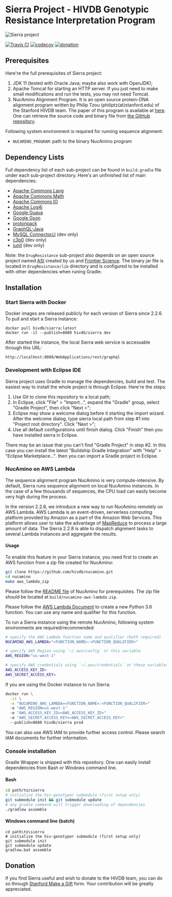 # Sierra Project - HIVDB Genotypic Resistance Interpretation Program

![Sierra project][sierra-logo]

[![Travis CI](https://api.travis-ci.org/hivdb/sierra.svg?branch=master)](https://travis-ci.org/hivdb/sierra)
[![codecov](https://codecov.io/gh/hivdb/sierra/branch/master/graph/badge.svg)](https://codecov.io/gh/hivdb/sierra)
[![donation](https://img.shields.io/badge/Donate-Stanford_Giving-green.svg)][donation]

## Prerequisites

Here're the full prerequisites of Sierra project:

1. JDK 11 (tested with Oracle Java; maybe also work with OpenJDK);
2. Apache Tomcat for starting an HTTP server. If you just need to make small
   modifications and run the tests, you may not need Tomcat.
3. NucAmino Alignment Program. It is an open source protein-DNA alignment
   program written by Philip Tzou (philiptz(at)stanford.edu) of the Stanford
   HIVDB team. The paper of this program is available at
   [here][nucamino-paper]. One can retrieve the source code and binary file
   from [the GitHub repository][nucamino-github].

Following system environment is required for running sequence alignment:

- `NUCAMINO_PROGRAM`: path to the binary NucAmino program

## Dependency Lists

Full dependency list of each sub-project can be found in `build.gradle` file
under each sub-project directory. Here's an unfinished list of main
dependencies:

- [Apache Commons Lang][commons-lang]
- [Apache Commons Math][commons-math]
- [Apache Commons IO][commons-io]
- [Apache Log4j][log4j]
- [Google Guava][guava]
- [Google Gson][gson]
- [protonpack][protonpack]
- [GraphQL-Java][graphql-java]
- [MySQL Connector/J][connector-j] (dev only)
- [c3p0][c3p0] (dev only)
- [junit][junit] (dev only)

Note: the `DrugResistance` sub-project also depends on an open source project
named [ASI][asi-github] created by us and [Frontier Science][fstrf]. The
binary jar file is located in `DrugResistance/lib` directory and is configured
to be installed with other dependencies when runing Gradle.


## Installation

### Start Sierra with Docker

Docker images are released publicly for each version of Sierra since 2.2.6.
To pull and start a Sierra instance:

    docker pull hivdb/sierra:latest
    docker run -it --publish=8080 hivdb/sierra dev

After started the instance, the local Sierra web service is accessable
through this URL:

    http://localhost:8080/WebApplications/rest/graphql

### Development with Eclipse IDE

Sierra project uses Gradle to manage the dependencies, build and test. The
easiest way to install the whole project is through Eclipse. Here're the steps:

1. Use Git to clone this repository to a local path;
2. In Eclipse, click "File" > "Import...", expand the "Gradle" group, select
   "Gradle Project", then click "Next >";
3. Eclipse may show a welcome dialog before it starting the import wizard.
   After the welcome dialog, type sierra local path from step #1 into
   "Project root directory". Click "Next >";
4. Use all default configurations until finish dialog. Click "Finish" then you
   have installed sierra in Eclipse.

There may be an issue that you can't find "Gradle Project" in step #2. In this
case you can install the latest "Buildship Gradle Integration" with "Help" >
"Eclipse Marketplace...". then you can import a Gradle project in Eclipse.

### NucAmino on AWS Lambda

The sequence alignment program NucAmino is very compute-intensive. By default,
Sierra runs sequence alignment on local NucAmino instances. In the case of a
few thousands of sequences, the CPU load can easily become very high during the
process.

In the version 2.2.8, we introduce a new way to run NucAmino remotely on AWS
Lambda. AWS Lambda is an event-driven, serverless computing platform provided
by Amazon as a part of the Amazon Web Services. This platform allows user to
take the advantage of [MapReduce](https://en.wikipedia.org/wiki/MapReduce) to
process a large amount of data. The Sierra 2.2.8 is able to dispatch alignment
tasks to several Lambda instances and aggregate the results.

#### Usage

To enable this feature in your Sierra instance, you need first to create an AWS
function from a zip file created for NucAmino:

```bash
git clone https://github.com/hivdb/nucamino.git
cd nucamino
make aws_lambda_zip
```

Please follow the [README file][nucamino-github] of NucAmino for prerequisites.
The zip file should be located at `build/nucamino-aws-lambda.zip`.

Please follow the [AWS Lambda Document][lambda-create] to create a new Python
3.6 function. You can use any name and qualifier for this function.

To run a Sierra instance using the remote NucAmino, following system
environments are required/recommended:

```bash
# specify the AWS Lambda function name and qualifier (both required)
NUCAMINO_AWS_LAMBDA="<FUNCTION_NAME>:<FUNCTION_QUALIFIER>"

# specify AWS Region using `~/.aws/config` or this variable
AWS_REGION="us-west-1"

# specify AWS credentials using `~/.aws/credentials` or these variables
AWS_ACCESS_KEY_ID=
AWS_SECRET_ACCESS_KEY=
```

If you are using the Docker instance to run Sierra:

```bash
docker run \
  -it \
  -e "NUCAMINO_AWS_LAMBDA=<FUNCTION_NAME>:<FUNCTION_QUALIFIER>"
  -e "AWS_REGION=us-west-1"
  -e "AWS_ACCESS_KEY_ID=<AWS_ACCESS_KEY_ID>"
  -e "AWS_SECRET_ACCESS_KEY=<AWS_SECRET_ACCESS_KEY>"
  --publish=8080 hivdb/sierra prod
```

You can also use AWS IAM to provide further access control. Please search
IAM documents for further information.

### Console installation

Gradle Wrapper is shipped with this repository. One can easily install
dependencies from Bash or Windows command line.

#### Bash

```bash
cd path/to/sierra
# initialize the hiv-genotyper submodule (first setup only)
git submodule init && git submodule update
# any gradle command will trigger downloading of dependencies
./gradlew assemble
```

#### Windows command line (batch)

```winbatch
cd path\to\sierra
# initialize the hiv-genotyper submodule (first setup only)
git submodule init
git submodule update
gradlew.bat assemble
```

## Donation

If you find Sierra useful and wish to donate to the HIVDB team, you can do
so through [Stanford Make a Gift][donation] form. Your contribution will be
greatly appreciated.


[sierra-logo]: http://hivdb.stanford.edu/DR/webservices/images/Sierra.gif
[nucamino-paper]: https://hivdb.stanford.edu/pages/pdf/Tzou.2017.BMCBioinformatics.pdf
[nucamino-github]: https://github.com/hivdb/nucamino
[deployment]: https://github.com/hivdb/hivdb-deployment
[gradle]: http://gradle.org/
[homebrew]: http://brew.sh/
[commons-lang]: https://commons.apache.org/proper/commons-lang/
[commons-math]: https://commons.apache.org/proper/commons-math/
[commons-io]: https://commons.apache.org/proper/commons-io/
[log4j]: http://logging.apache.org/log4j/
[connector-j]: https://dev.mysql.com/downloads/connector/j/
[guava]: https://github.com/google/guava
[c3p0]: http://www.mchange.com/projects/c3p0/
[gson]: https://github.com/google/gson
[protonpack]: https://github.com/poetix/protonpack
[junit]: http://junit.org/junit4/
[graphql-java]: https://github.com/graphql-java/graphql-java
[asi-github]: https://github.com/FrontierScience/asi_interpreter
[fstrf]: https://www.fstrf.org/
[donation]: https://giving.stanford.edu/goto/shafergift
[lambda-create]: https://docs.aws.amazon.com/lambda/latest/dg/get-started-create-function.html
